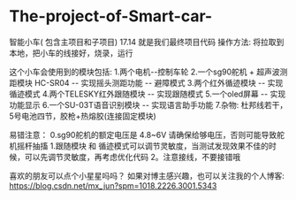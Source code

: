 # The-project-of-Smart-car-
智能小车( 包含主项目和子项目)
17.14 就是我们最终项目代码
操作方法: 将拉取到本地，把小车的线接好，烧录，运行

这个小车会使用到的模块包括: 
1.两个电机--控制车轮
2.一个sg90舵机 + 超声波测距模块 HC-SR04 -- 实现摇头测距功能 -- 避障模式
3.两个红外循迹模块 -- 实现循迹模式
4.两个TELESKY红外跟随模块 -- 实现跟随模式
5.一个oled屏幕 -- 实现功能显示
6.一个SU-03T语音识别模块 -- 实现语言助手功能
7.杂物: 杜邦线若干，5号电池四节，胶枪+热熔胶(连接固定模块)

易错注意：
0.sg90舵机的额定电压是 4.8~6V 请确保给够电压，否则可能导致舵机摇杆抽搐
1.跟随模块 和 循迹模式可以调节灵敏度，当测试发现效果不佳的时候，可以先调节灵敏度，再考虑优化代码
2。注意接线，不要接错哦

喜欢的朋友可以点个小星星吗吗？
如果对博主感兴趣，也可以关注我的个人博客: https://blog.csdn.net/mx_jun?spm=1018.2226.3001.5343
